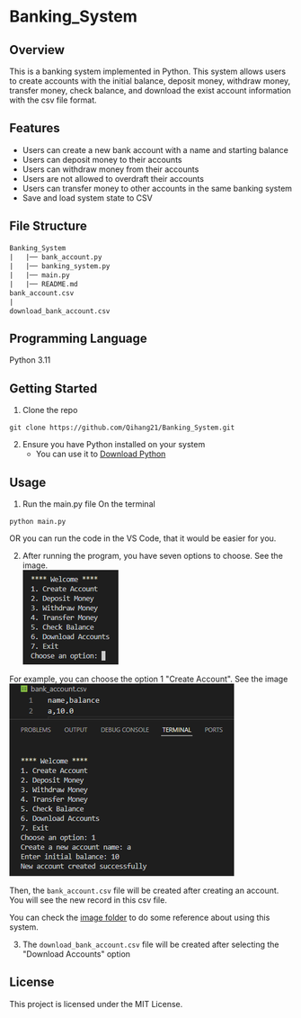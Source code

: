 # Banking_System

## Overview
This is a banking system implemented in Python. This system allows users to create accounts with the initial balance, deposit money, withdraw money, transfer money, check balance, and download the exist account information with the csv file format. 

## Features
- Users can create a new bank account with a name and starting balance
- Users can deposit money to their accounts
- Users can withdraw money from their accounts
- Users are not allowed to overdraft their accounts
- Users can transfer money to other accounts in the same banking system
- Save and load system state to CSV

## File Structure
```
Banking_System
|   |── bank_account.py   
|   |── banking_system.py 
|   |── main.py           
|   |── README.md
bank_account.csv
|
download_bank_account.csv
```

## Programming Language
Python 3.11

## Getting Started
1. Clone the repo
```
git clone https://github.com/Qihang21/Banking_System.git
```

2. Ensure you have Python installed on your system
    - You can use it to [Download Python](https://www.python.org/downloads/)

## Usage
1. Run the main.py file
On the terminal
```
python main.py
```

OR you can run the code in the VS Code, that it would be easier for you.

2. After running the program, you have seven options to choose. See the image. <br/>
![options](https://github.com/Qihang21/Banking_System/blob/main/image/1.png) 

For example, you can choose the option 1 "Create Account". See the image <br/>
![optionOne](https://github.com/Qihang21/Banking_System/blob/main/image/4.png)

Then, the `bank_account.csv` file will be created after creating an account. You will see the new record in this csv file.

You can check the [image folder](https://github.com/Qihang21/Banking_System/tree/main/image) to do some reference about using this system. 

3. The `download_bank_account.csv` file will be created after selecting the "Download Accounts" option

## License
This project is licensed under the MIT License.

